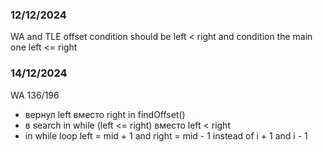 ### 12/12/2024
WA and TLE
offset condition should be left < right and condition the main one left <= right

### 14/12/2024
WA 136/196
- вернул left вместо right in findOffset()
- в search in while (left <= right) вместо left < right
- in while loop left = mid + 1 and right = mid - 1 instead of i + 1 and i - 1